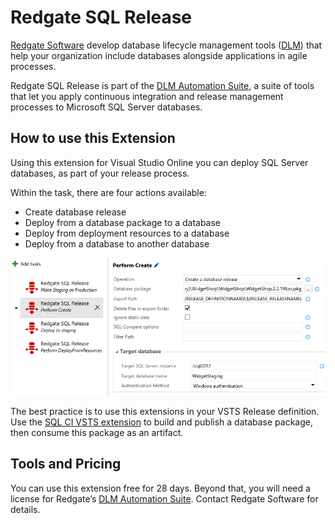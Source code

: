 ﻿# Redgate SQL Release #

[Redgate Software](http://www.red-gate.com/) develop database lifecycle management tools ([DLM](http://www.red-gate.com/dlm)) that help your organization include databases alongside applications in agile processes.

Redgate SQL Release is part of the [DLM Automation Suite](https://www.red-gate.com/products/dlm/dlm-automation-suite/), a suite of tools that let you apply continuous integration and release management processes to Microsoft SQL Server databases. 

## How to use this Extension ## 

Using this extension for Visual Studio Online you can deploy SQL Server databases, as part of your release process.

Within the task, there are four actions available:
* Create database release
* Deploy from a database package to a database
* Deploy from deployment resources to a database
* Deploy from a database to another database

![screenshot1](images/screenshot2.png)

The best practice is to use this extensions in your VSTS Release definition. Use the [SQL CI VSTS extension](https://marketplace.visualstudio.com/items/redgatesoftware.redgateSqlCi) to build and publish a database package, then consume this package as an artifact.

## Tools and Pricing ##

You can use this extension free for 28 days. Beyond that, you will need a license for Redgate’s [DLM Automation Suite](http://www.red-gate.com/products/dlm/dlm-automation-suite/). Contact Redgate Software for details.